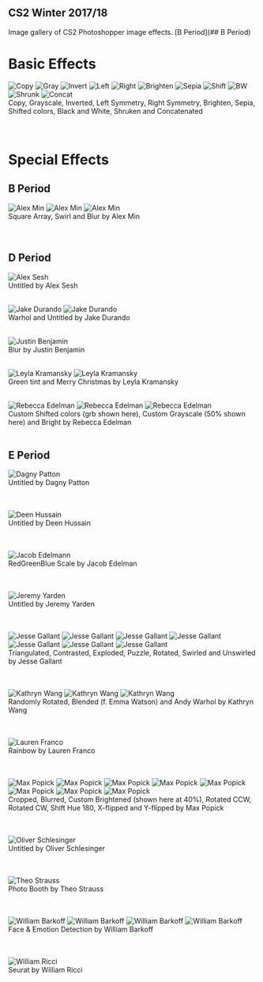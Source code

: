 ## CS2 Winter 2017/18
Image gallery of CS2 Photoshopper image effects.
[B Period](## B Period)

# Basic Effects
![Copy](https://raw.githubusercontent.com/daltonschool/Photoshopper/master/_PS_CS2_E_effects/jergens_new.jpg)
![Gray](https://raw.githubusercontent.com/daltonschool/Photoshopper/master/_PS_CS2_E_effects/jacobe_gray.jpg)
![Invert](https://raw.githubusercontent.com/daltonschool/Photoshopper/master/_PS_CS2_E_effects/jacobe_invertColors.jpg)
![Left](https://raw.githubusercontent.com/daltonschool/Photoshopper/master/_PS_CS2_E_effects/jacobe_makeLeftSym.jpg)
![Right](https://raw.githubusercontent.com/daltonschool/Photoshopper/master/_PS_CS2_E_effects/jacobe_makeRightSym.jpg)
![Brighten](https://raw.githubusercontent.com/daltonschool/Photoshopper/master/_PS_CS2_E_effects/jacobr_brighten.jpg)
![Sepia](https://raw.githubusercontent.com/daltonschool/Photoshopper/master/_PS_CS2_E_effects/jacobe_makeSepia.jpg)
![Shift](https://raw.githubusercontent.com/daltonschool/Photoshopper/master/_PS_CS2_E_effects/jacobe_shiftcolor.jpg)
![BW](https://raw.githubusercontent.com/daltonschool/Photoshopper/master/_PS_CS2_E_effects/bw.jpg)
![Shrunk](https://raw.githubusercontent.com/daltonschool/Photoshopper/master/_PS_CS2_E_effects/shrunk.jpg)
![Concat](https://raw.githubusercontent.com/daltonschool/Photoshopper/master/_PS_CS2_E_effects/jacobe_concatenate.jpg)
<br>Copy, Grayscale, Inverted, Left Symmetry, Right Symmetry, Brighten, Sepia, Shifted colors, Black and White, Shruken and Concatenated<br><br><br>

# Special Effects
## B Period
![Alex Min](https://raw.githubusercontent.com/daltonschool/Photoshopper/master/_PS_CS2_B_effects/alexmin_squareArray.jpg)
![Alex Min](https://raw.githubusercontent.com/daltonschool/Photoshopper/master/_PS_CS2_B_effects/alexmin_swirl.jpg)
![Alex Min](https://raw.githubusercontent.com/daltonschool/Photoshopper/master/_PS_CS2_B_effects/alexmin_blur.jpg)
<br>Square Array, Swirl and Blur by Alex Min<br><br><br> 

## D Period
![Alex Sesh](https://raw.githubusercontent.com/daltonschool/Photoshopper/master/_PS_CS2_D_effects/alexsesh_personalization.jpeg)
<br>Untitled by Alex Sesh<br><br>

![Jake Durando](https://raw.githubusercontent.com/daltonschool/Photoshopper/master/_PS_CS2_D_effects/jakedurando_Warhol.png)
![Jake Durando](https://raw.githubusercontent.com/daltonschool/Photoshopper/master/_PS_CS2_D_effects/jakedurando_ShrinkPic.jpg)
<br>Warhol and Untitled by Jake Durando<br><br>

![Justin Benjamin](https://raw.githubusercontent.com/daltonschool/Photoshopper/master/_PS_CS2_D_effects/justinbenjamin_blur.jpg)
<br>Blur by Justin Benjamin<br><br>

![Leyla Kramansky](https://raw.githubusercontent.com/daltonschool/Photoshopper/master/_PS_CS2_D_effects/leylak_greentint.jpg)
![Leyla Kramansky](https://raw.githubusercontent.com/daltonschool/Photoshopper/master/_PS_CS2_D_effects/leylak_merryChristmas.jpg)
<br>Green tint and Merry Christmas by Leyla Kramansky<br><br>

![Rebecca Edelman](https://raw.githubusercontent.com/daltonschool/Photoshopper/master/_PS_CS2_D_effects/rebeccaedelman_shiftedColors_custom.jpg)
![Rebecca Edelman](https://raw.githubusercontent.com/daltonschool/Photoshopper/master/_PS_CS2_D_effects/rebeccaedelmangrayscale_50%.jpg)
![Rebecca Edelman](https://raw.githubusercontent.com/daltonschool/Photoshopper/master/_PS_CS2_D_effects/rebeccaedelman_brighten.jpg)
<br>Custom Shifted colors (grb shown here), Custom Grayscale (50% shown here) and Bright by Rebecca Edelman<br><br>


## E Period 
![Dagny Patton](https://raw.githubusercontent.com/daltonschool/Photoshopper/master/_PS_CS2_E_effects/dagneypatton_personalized.jpg)
<br>Untitled by Dagny Patton<br><br><br>

![Deen Hussain](https://raw.githubusercontent.com/daltonschool/Photoshopper/master/_PS_CS2_E_effects/deenhussain_custom.jpg)
<br>Untitled by Deen Hussain<br><br><br>

![Jacob Edelmann](https://raw.githubusercontent.com/daltonschool/Photoshopper/master/_PS_CS2_E_effects/jacobe_redgreenbluescale.jpg)
<br>RedGreenBlue Scale by Jacob Edelman<br><br><br>

![Jeremy Yarden](https://raw.githubusercontent.com/daltonschool/Photoshopper/master/_PS_CS2_E_effects/jeremyyardencustom.jpg)
<br>Untitled by Jeremy Yarden<br><br><br>

![Jesse Gallant](https://raw.githubusercontent.com/daltonschool/Photoshopper/master/_PS_CS2_E_effects/jessegallant_triangulate.jpg)
![Jesse Gallant](https://raw.githubusercontent.com/daltonschool/Photoshopper/master/_PS_CS2_E_effects/jessegallant_contrast.jpg)
![Jesse Gallant](https://raw.githubusercontent.com/daltonschool/Photoshopper/master/_PS_CS2_E_effects/jessegallant_explode.jpg)
![Jesse Gallant](https://raw.githubusercontent.com/daltonschool/Photoshopper/master/_PS_CS2_E_effects/jessegallant_puzzle.jpg)
![Jesse Gallant](https://raw.githubusercontent.com/daltonschool/Photoshopper/master/_PS_CS2_E_effects/jessegallant_rotate.jpg)
![Jesse Gallant](https://raw.githubusercontent.com/daltonschool/Photoshopper/master/_PS_CS2_E_effects/jessegallant_swirl.jpg)
![Jesse Gallant](https://raw.githubusercontent.com/daltonschool/Photoshopper/master/_PS_CS2_E_effects/jessegallant_unswirl.jpg)
<br>Triangulated, Contrasted, Exploded, Puzzle, Rotated, Swirled and Unswirled by Jesse Gallant<br><br><br>

![Kathryn Wang](https://raw.githubusercontent.com/daltonschool/Photoshopper/master/_PS_CS2_E_effects/kathrynwang_rotated.jpg)
![Kathryn Wang](https://raw.githubusercontent.com/daltonschool/Photoshopper/master/_PS_CS2_E_effects/kathrynwang_blendedImage.jpg)
![Kathryn Wang](https://raw.githubusercontent.com/daltonschool/Photoshopper/master/_PS_CS2_E_effects/kathrynwang_AndyWarholImage.jpg)
<br>Randomly Rotated, Blended (f. Emma Watson) and Andy Warhol by Kathryn Wang<br><br><br>

![Lauren Franco](https://raw.githubusercontent.com/daltonschool/Photoshopper/master/_PS_CS2_E_effects/laurenfranco_rainbowImage.jpg)
<br>Rainbow by Lauren Franco<br><br><br>

![Max Popick](https://raw.githubusercontent.com/daltonschool/Photoshopper/master/_PS_CS2_E_effects/maxpopick_jergens_cropped_x_0-100_and_y_0-100.jpg)
![Max Popick](https://raw.githubusercontent.com/daltonschool/Photoshopper/master/_PS_CS2_E_effects/maxpopick_jergens_blur.jpg)
![Max Popick](https://raw.githubusercontent.com/daltonschool/Photoshopper/master/_PS_CS2_E_effects/maxpopick_jergens_bright_40.0%.jpg)
![Max Popick](https://raw.githubusercontent.com/daltonschool/Photoshopper/master/_PS_CS2_E_effects/maxpopick_jergens_rotated_CCW.jpg)
![Max Popick](https://raw.githubusercontent.com/daltonschool/Photoshopper/master/_PS_CS2_E_effects/maxpopick_jergens_rotated_CW.jpg)
![Max Popick](https://raw.githubusercontent.com/daltonschool/Photoshopper/master/_PS_CS2_E_effects/maxpopick_jergens_shift_hue_180.0.jpg)
![Max Popick](https://raw.githubusercontent.com/daltonschool/Photoshopper/master/_PS_CS2_E_effects/maxpopick_jergens_x_flipped.jpg)
![Max Popick](https://raw.githubusercontent.com/daltonschool/Photoshopper/master/_PS_CS2_E_effects/maxpopick_jergens_y_flipped.jpg)
<br>Cropped, Blurred, Custom Brightened (shown here at 40%), Rotated CCW, Rotated CW, Shift Hue 180, X-flipped and Y-flipped by Max Popick<br><br><br>

![Oliver Schlesinger](https://raw.githubusercontent.com/daltonschool/Photoshopper/master/_PS_CS2_E_effects/oliver.jpg)
<br>Untitled by Oliver Schlesinger<br><br><br>

![Theo Strauss](https://raw.githubusercontent.com/daltonschool/Photoshopper/master/_PS_CS2_E_effects/theo_photoBoothed.jpg)
<br>Photo Booth by Theo Strauss<br><br><br>

![William Barkoff](https://raw.githubusercontent.com/daltonschool/Photoshopper/master/_PS_CS2_E_effects/williambarkoff_faceemotiondetection.png)
![William Barkoff](https://raw.githubusercontent.com/daltonschool/Photoshopper/master/_PS_CS2_E_effects/faces.png)
![William Barkoff](https://raw.githubusercontent.com/daltonschool/Photoshopper/master/_PS_CS2_E_effects/faces_copy.png)
![William Barkoff](https://raw.githubusercontent.com/daltonschool/Photoshopper/master/_PS_CS2_E_effects/faces_copy_2.png)
<br>Face & Emotion Detection by William Barkoff<br><br><br>

![William Ricci](https://raw.githubusercontent.com/daltonschool/Photoshopper/master/_PS_CS2_E_effects/seuratcopy.JPG)
<br>Seurat by William Ricci<br><br><br>



